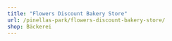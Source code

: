 ```yaml
---
title: "Flowers Discount Bakery Store"
url: /pinellas-park/flowers-discount-bakery-store/
shop: Bäckerei
---
```

